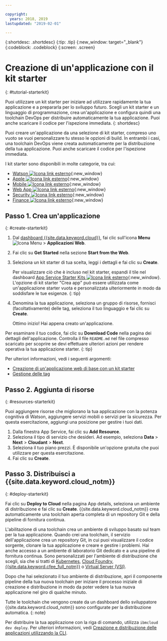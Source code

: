 ```yaml
---

copyright:
  years: 2018, 2019
lastupdated: "2019-02-01"

---
```


{:shortdesc: .shortdesc}
{:tip: .tip}
{:new_window: target="_blank"}
{:codeblock: .codeblock}
{:screen: .screen}

# Creazione di un'applicazione con il kit starter
{: #tutorial-starterkit}

Puoi utilizzare un kit starter per iniziare ad utilizzare rapidamente la tua applicazione e a prepararla per lo sviluppo futuro. Scegli un kit starter e un linguaggio di programmazione, crea un'applicazione e configura quindi una toolchain DevOps per distribuire automaticamente la tua applicazione. Puoi anche scaricare il codice per l'ispezione immediata.
{: shortdesc}

Puoi creare un'applicazione da una selezione di kit starter, compreso uno vuoto se vuoi personalizzare tu stesso le opzioni di build. In entrambi i casi, una toolchain DevOps viene creata automaticamente per la distribuzione della tua applicazione. Puoi anche scaricare il codice per l'ispezione immediata.

I kit starter sono disponibili in molte categorie, tra cui:
* [Watson ![Icona link esterno](../../icons/launch-glyph.svg "Icona link esterno")](https://{DomainName}/developer/watson/dashboard){:new_window}
* [Apple ![Icona link esterno](../../icons/launch-glyph.svg "Icona link esterno")](https://{DomainName}/developer/appledevelopment/dashboard){:new_window}
* [Mobile ![Icona link esterno](../../icons/launch-glyph.svg "Icona link esterno")](https://{DomainName}/developer/mobile/dashboard){:new_window}
* [Web App ![Icona link esterno](../../icons/launch-glyph.svg "Icona link esterno")](https://{DomainName}/developer/appservice/dashboard){:new_window}
* [Security ![Icona link esterno](../../icons/launch-glyph.svg "Icona link esterno")](https://{DomainName}/developer/security/dashboard){:new_window}
* [Finance ![Icona link esterno](../../icons/launch-glyph.svg "Icona link esterno")](https://{DomainName}/developer/finance/dashboard){:new_window}

## Passo 1. Crea un'applicazione
{: #create-starterkit}

1. Dal [dashboard {{site.data.keyword.cloud}}](https://{DomainName}), fai clic sull'icona **Menu** ![Icona Menu](../../icons/icon_hamburger.svg) > **Applicazioni Web**.

2. Fai clic su **Get Started** nella sezione **Start from the Web**.

3. Seleziona un kit starter di tua scelta, leggi i dettagli e fai clic su **Create**.
    
    Per visualizzare ciò che è incluso nel kit starter, espandi il tile nel dashboard [App Service Starter Kits ![Icona link esterno](../../icons/launch-glyph.svg "Icona link esterno")](https://{DomainName}/developer/appservice/starter-kits){:new_window}. L'opzione di kit starter "Crea app" può essere utilizzata come un'applicazione starter vuota e personalizzata ulteriormente in modo da soddisfare le tue esigenze.
    {: tip}

4. Denomina la tua applicazione, seleziona un gruppo di risorse, fornisci (facoltativamente) delle tag, seleziona il tuo linguaggio e fai clic su **Create**.
    
    Ottimo inizio! Hai appena creato un'applicazione.

Per esaminare il tuo codice, fai clic su **Download Code** nella pagina dei dettagli dell'applicazione. Controlla il file `README.md` nel file compresso scaricato per scoprire se devi effettuare ulteriori azioni per rendere operativa la tua applicazione starter.
{: tip}

Per ulteriori informazioni, vedi i seguenti argomenti:
 * [Creazione di un'applicazione web di base con un kit starter](/docs/apps/tutorials/tutorial_web.html#tutorial-webapp)
 * [Gestione delle tag](/docs/resources/tagging_resources.html#tag)

## Passo 2. Aggiunta di risorse
{: #resources-starterkit}

Puoi aggiungere risorse che migliorano la tua applicazione con la potenza cognitiva di Watson, aggiungere servizi mobili o servizi per la sicurezza. Per questa esercitazione, aggiungi una posizione per gestire i tuoi dati.

1. Dalla finestra App Service, fai clic su **Add Resource**.
2. Seleziona il tipo di servizio che desideri. Ad esempio, seleziona **Data** > **Next** > **Cloudant** > **Next**.
3. Seleziona il tuo piano prezzi. È disponibile un'opzione gratuita che puoi utilizzare per questa esercitazione.
4. Fai clic su **Create**.

## Passo 3. Distribuisci a {{site.data.keyword.cloud_notm}}
{: #deploy-starterkit}

Fai clic su **Deploy to Cloud** nella pagina App details, seleziona un ambiente di distribuzione e fai clic su **Create**. {{site.data.keyword.cloud_notm}} crea automaticamente una toolchain aperta completa di un repository Git e della pipeline di fornitura continua.

L'abilitazione di una toolchain crea un ambiente di sviluppo basato sul team per la tua applicazione. Quando crei una toolchain, il servizio dell'applicazione crea un repository Git, in cui puoi visualizzare il codice sorgente, clonare la tua applicazione e creare e gestire i problemi. Hai anche accesso a un ambiente di laboratorio Git dedicato e a una pipeline di fornitura continua. Sono personalizzati per l'ambiente di distribuzione che scegli, sia che si tratti di [Kubernetes](/docs/containers/container_index.html#container_index), [Cloud Foundry](/docs/cloud-foundry-public/about-cf.html#about-cf), [{{site.data.keyword.cfee_full_notm}}](/docs/cloud-foundry/index.html#about) o [Virtual Server (VSI)](/docs/vsi/vsi_index.html).

Dopo che hai selezionato il tuo ambiente di distribuzione, apri il componente pipeline della tua nuova toolchain per iniziare il processo iniziale di creazione e distribuzione in modo da poter vedere la tua nuova applicazione nel giro di qualche minuto.

Tutte le toolchain che vengono create da un dashboard dello sviluppatore {{site.data.keyword.cloud_notm}} sono configurate per la distribuzione automatica.
{: note}

Per distribuire la tua applicazione con la riga di comando, utilizza `ibmcloud dev deploy`. Per ulteriori informazioni, vedi [Creazione e distribuzione delle applicazioni utilizzando la CLI](/docs/apps/create-deploy-cli.html#create-deploy-app-cli).
